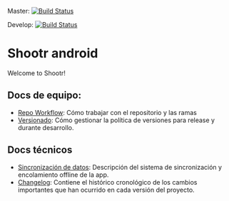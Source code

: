 Master: [![Build Status](https://api.travis-ci.com/ShootrNetwork/shootr-android.svg?branch=master&token=Xy2vrzsZjoxXgmj3AjRv)](https://api.travis-ci.com/ShootrNetwork/shootr-android.svg)

Develop: [![Build Status](https://api.travis-ci.com/ShootrNetwork/shootr-android.svg?branch=develop&token=Xy2vrzsZjoxXgmj3AjRv)](https://api.travis-ci.com/ShootrNetwork/shootr-android.svg)

# Shootr android
Welcome to Shootr!

## Docs de equipo:
- [Repo Workflow](./docs/workflow.md): Cómo trabajar con el repositorio y las ramas
- [Versionado](./docs/versionado.md): Cómo gestionar la política de versiones para release y durante desarrollo.

## Docs técnicos
- [Sincronización de datos](./docs/sincro.md): Descripción del sistema de sincronización y encolamiento offline de la app.
- [Changelog](./docs/changelog.md): Contiene el histórico cronológico de los cambios importantes que han ocurrido en cada versión del proyecto.
